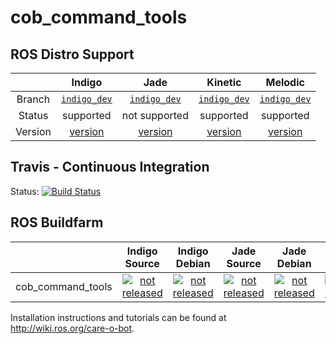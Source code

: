 cob_command_tools
===========

## ROS Distro Support

|         | Indigo | Jade | Kinetic | Melodic |
|:-------:|:------:|:----:|:-------:|:-------:|
| Branch  | [`indigo_dev`](https://github.com/ipa320/cob_command_tools/tree/indigo_dev) | [`indigo_dev`](https://github.com/ipa320/cob_command_tools/tree/indigo_dev) | [`indigo_dev`](https://github.com/ipa320/cob_command_tools/tree/indigo_dev) | [`indigo_dev`](https://github.com/ipa320/cob_command_tools/tree/indigo_dev) |
| Status  | supported | not supported | supported | supported |
| Version | [version](http://repositories.ros.org/status_page/ros_indigo_default.html?q=cob_command_tools) | [version](http://repositories.ros.org/status_page/ros_jade_default.html?q=cob_command_tools) | [version](http://repositories.ros.org/status_page/ros_kinetic_default.html?q=cob_command_tools) | [version](http://repositories.ros.org/status_page/ros_melodic_default.html?q=cob_command_tools) |

## Travis - Continuous Integration

Status: [![Build Status](https://travis-ci.com/ipa320/cob_command_tools.svg?branch=indigo_dev)](https://travis-ci.com/ipa320/cob_command_tools)

## ROS Buildfarm

|         | Indigo Source | Indigo Debian | Jade Source | Jade Debian | Kinetic Source | Kinetic Debian | Melodic Source | Melodic Debian |
|:-------:|:-------------:|:-------------:|:-----------:|:-----------:|:--------------:|:--------------:|:--------------:|:--------------:|
| cob_command_tools | [![not released](http://build.ros.org/buildStatus/icon?job=Isrc_uT__cob_command_tools__ubuntu_trusty__source)](http://build.ros.org/view/Isrc_uT/job/Isrc_uT__cob_command_tools__ubuntu_trusty__source/) | [![not released](http://build.ros.org/buildStatus/icon?job=Ibin_uT64__cob_command_tools__ubuntu_trusty_amd64__binary)](http://build.ros.org/view/Ibin_uT64/job/Ibin_uT64__cob_command_tools__ubuntu_trusty_amd64__binary/) | [![not released](http://build.ros.org/buildStatus/icon?job=Jsrc_uT__cob_command_tools__ubuntu_trusty__source)](http://build.ros.org/view/Jsrc_uT/job/Jsrc_uT__cob_command_tools__ubuntu_trusty__source/) | [![not released](http://build.ros.org/buildStatus/icon?job=Jbin_uT64__cob_command_tools__ubuntu_trusty_amd64__binary)](http://build.ros.org/view/Jbin_uT64/job/Jbin_uT64__cob_command_tools__ubuntu_trusty_amd64__binary/) | [![not released](http://build.ros.org/buildStatus/icon?job=Ksrc_uX__cob_command_tools__ubuntu_xenial__source)](http://build.ros.org/view/Ksrc_uX/job/Ksrc_uX__cob_command_tools__ubuntu_xenial__source/) | [![not released](http://build.ros.org/buildStatus/icon?job=Kbin_uX64__cob_command_tools__ubuntu_xenial_amd64__binary)](http://build.ros.org/view/Kbin_uX64/job/Kbin_uX64__cob_command_tools__ubuntu_xenial_amd64__binary/) | [![not released](http://build.ros.org/buildStatus/icon?job=Msrc_uB__cob_command_tools__ubuntu_bionic__source)](http://build.ros.org/view/Msrc_uB/job/Msrc_uB__cob_command_tools__ubuntu_bionic__source/) | [![not released](http://build.ros.org/buildStatus/icon?job=Mbin_uB64__cob_command_tools__ubuntu_bionic_amd64__binary)](http://build.ros.org/view/Mbin_uB64/job/Mbin_uB64__cob_command_tools__ubuntu_bionic_amd64__binary/) |

Installation instructions and tutorials can be found at http://wiki.ros.org/care-o-bot.
